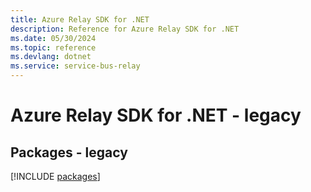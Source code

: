 ```yaml
---
title: Azure Relay SDK for .NET
description: Reference for Azure Relay SDK for .NET
ms.date: 05/30/2024
ms.topic: reference
ms.devlang: dotnet
ms.service: service-bus-relay
---
```

# Azure Relay SDK for .NET - legacy
## Packages - legacy
[!INCLUDE [packages](relay-index.md)]